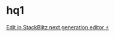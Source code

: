 # hq1

[Edit in StackBlitz next generation editor ⚡️](https://stackblitz.com/~/github.com/shok8899/hq1)